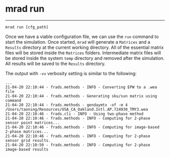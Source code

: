 # mrad run
---

```
mrad run [cfg_path]
```

Once we have a viable configuration file, we can use the `run` command to start the simulation.
Once started, `mrad` will generate a `Matrices` and a `Results` directory at the current working
directory. All of the essential matrix files will be stored inside the `Matrices` folders.
Intermediate matrix files will be stored inside the system `temp` directory and removed after
the simulation. All results will be saved to the `Results` directory.

The output with `-vv` verbosity setting is similar to the following:
```
...
21-04-20 22:10:44 - frads.methods - INFO - Converting EPW to a .wea file
21-04-20 22:10:44 - frads.methods - Generating sku/sun matrix using command
21-04-20 22:10:44 - frads.methods - gendaymtx -of -m 4 /Users/taoning/Resources/USA_CA_Oakland.Intl.AP.724930_TMY3.wea
21-04-20 22:10:46 - frads.cli - INFO - Using two-phase method
21-04-20 22:10:46 - frads.methods - INFO - Computing for 2-phase sensor point matrices...
21-04-20 22:10:46 - frads.methods - INFO - Computing for image-based 2-phase matrices...
21-04-20 22:10:46 - frads.methods - INFO - Computing for 2-phase sensor grid results.
21-04-20 22:10:50 - frads.methods - INFO - Computing for 2-phase image-based results
```
